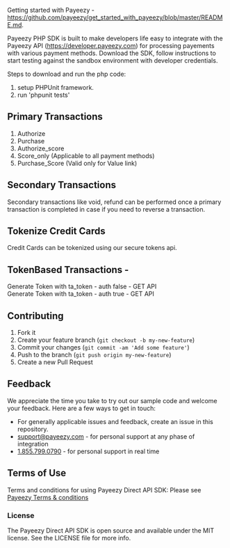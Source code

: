 Getting started with Payeezy - https://github.com/payeezy/get_started_with_payeezy/blob/master/README.md.

Payeezy PHP SDK is built to make developers life easy to integrate with the Payeezy API (https://developer.payeezy.com) for processing payements with various payment methods. Download the SDK, follow instructions to start testing against the sandbox environment with developer credentials.

Steps to download and run the php code:                                                                                                      
1. setup PHPUnit framework.                                                                                                                 
2. run 'phpunit tests'

Primary Transactions
-------------------------

1) Authorize
2) Purchase
3) Authorize_score
4) Score_only (Applicable to all payment methods)
5) Purchase_Score (Valid only for Value link)


Secondary Transactions
-------------------------
Secondary transactions like void, refund can be performed once a primary transaction is completed in case if you need to reverse a transaction.

Tokenize Credit Cards
-------------------------
Credit Cards can be tokenized using our secure tokens api.

TokenBased Transactions -
-------------------------
Generate Token with ta_token - auth false - GET API                                                                                            
Generate Token with ta_token - auth true - GET API

## Contributing

1. Fork it 
2. Create your feature branch (`git checkout -b my-new-feature`)
3. Commit your changes (`git commit -am 'Add some feature'`)
4. Push to the branch (`git push origin my-new-feature`)
5. Create a new Pull Request  


## Feedback
We appreciate the time you take to try out our sample code and welcome your feedback. Here are a few ways to get in touch:
* For generally applicable issues and feedback, create an issue in this repository.
* support@payeezy.com - for personal support at any phase of integration
* [1.855.799.0790](tel:+18557990790)  - for personal support in real time 

## Terms of Use
Terms and conditions for using Payeezy Direct API SDK: Please see [Payeezy Terms & conditions](https://developer.payeezy.com/terms-use)



### License
The Payeezy Direct API SDK is open source and available under the MIT license. See the LICENSE file for more info.
